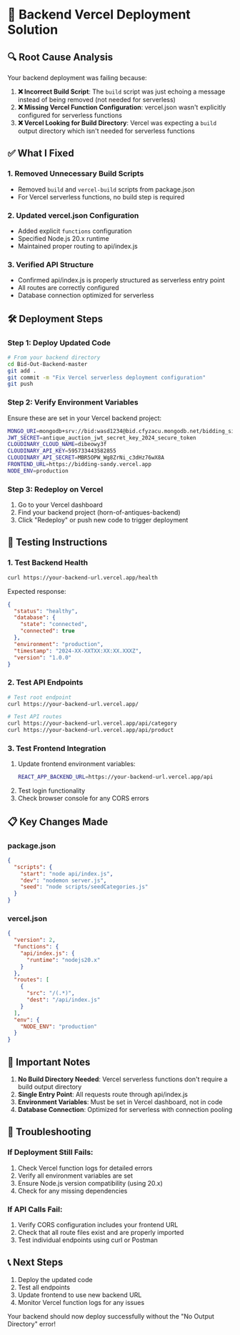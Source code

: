 # 🚀 Backend Vercel Deployment Solution

## 🔍 **Root Cause Analysis**

Your backend deployment was failing because:

1. **❌ Incorrect Build Script**: The `build` script was just echoing a message instead of being removed (not needed for serverless)
2. **❌ Missing Vercel Function Configuration**: vercel.json wasn't explicitly configured for serverless functions
3. **❌ Vercel Looking for Build Directory**: Vercel was expecting a `build` output directory which isn't needed for serverless functions

## ✅ **What I Fixed**

### **1. Removed Unnecessary Build Scripts**
- Removed `build` and `vercel-build` scripts from package.json
- For Vercel serverless functions, no build step is required

### **2. Updated vercel.json Configuration**
- Added explicit `functions` configuration
- Specified Node.js 20.x runtime
- Maintained proper routing to api/index.js

### **3. Verified API Structure**
- Confirmed api/index.js is properly structured as serverless entry point
- All routes are correctly configured
- Database connection optimized for serverless

## 🛠️ **Deployment Steps**

### **Step 1: Deploy Updated Code**
```bash
# From your backend directory
cd Bid-Out-Backend-master
git add .
git commit -m "Fix Vercel serverless deployment configuration"
git push
```

### **Step 2: Verify Environment Variables**
Ensure these are set in your Vercel backend project:

```bash
MONGO_URI=mongodb+srv://bid:wasd1234@bid.cfyzacu.mongodb.net/bidding_site?retryWrites=true&w=majority&appName=bid
JWT_SECRET=antique_auction_jwt_secret_key_2024_secure_token
CLOUDINARY_CLOUD_NAME=dibeowy3f
CLOUDINARY_API_KEY=595733443582855
CLOUDINARY_API_SECRET=MBR5OPW_Wg8ZrNi_c3dHz76wX8A
FRONTEND_URL=https://bidding-sandy.vercel.app
NODE_ENV=production
```

### **Step 3: Redeploy on Vercel**
1. Go to your Vercel dashboard
2. Find your backend project (horn-of-antiques-backend)
3. Click "Redeploy" or push new code to trigger deployment

## 🧪 **Testing Instructions**

### **1. Test Backend Health**
```bash
curl https://your-backend-url.vercel.app/health
```

Expected response:
```json
{
  "status": "healthy",
  "database": {
    "state": "connected",
    "connected": true
  },
  "environment": "production",
  "timestamp": "2024-XX-XXTXX:XX:XX.XXXZ",
  "version": "1.0.0"
}
```

### **2. Test API Endpoints**
```bash
# Test root endpoint
curl https://your-backend-url.vercel.app/

# Test API routes
curl https://your-backend-url.vercel.app/api/category
curl https://your-backend-url.vercel.app/api/product
```

### **3. Test Frontend Integration**
1. Update frontend environment variables:
   ```bash
   REACT_APP_BACKEND_URL=https://your-backend-url.vercel.app/api
   ```
2. Test login functionality
3. Check browser console for any CORS errors

## 📋 **Key Changes Made**

### **package.json**
```json
{
  "scripts": {
    "start": "node api/index.js",
    "dev": "nodemon server.js",
    "seed": "node scripts/seedCategories.js"
  }
}
```

### **vercel.json**
```json
{
  "version": 2,
  "functions": {
    "api/index.js": {
      "runtime": "nodejs20.x"
    }
  },
  "routes": [
    {
      "src": "/(.*)",
      "dest": "/api/index.js"
    }
  ],
  "env": {
    "NODE_ENV": "production"
  }
}
```

## 🚨 **Important Notes**

1. **No Build Directory Needed**: Vercel serverless functions don't require a build output directory
2. **Single Entry Point**: All requests route through api/index.js
3. **Environment Variables**: Must be set in Vercel dashboard, not in code
4. **Database Connection**: Optimized for serverless with connection pooling

## 🔧 **Troubleshooting**

### **If Deployment Still Fails:**
1. Check Vercel function logs for detailed errors
2. Verify all environment variables are set
3. Ensure Node.js version compatibility (using 20.x)
4. Check for any missing dependencies

### **If API Calls Fail:**
1. Verify CORS configuration includes your frontend URL
2. Check that all route files exist and are properly imported
3. Test individual endpoints using curl or Postman

## 📞 **Next Steps**

1. Deploy the updated code
2. Test all endpoints
3. Update frontend to use new backend URL
4. Monitor Vercel function logs for any issues

Your backend should now deploy successfully without the "No Output Directory" error!
